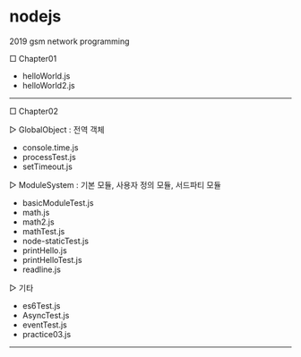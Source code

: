 # nodejs
2019 gsm network programming

□ Chapter01
 - helloWorld.js
 - helloWorld2.js
--------------------------------------------------------------------------------------
□ Chapter02

 ▷ GlobalObject : 전역 객체
  - console.time.js
  - processTest.js
  - setTimeout.js
 
 ▷ ModuleSystem : 기본 모듈, 사용자 정의 모듈, 서드파티 모듈
  - basicModuleTest.js
  - math.js
  - math2.js
  - mathTest.js
  - node-staticTest.js
  - printHello.js
  - printHelloTest.js
  - readline.js

 ▷ 기타
 - es6Test.js
 - AsyncTest.js
 - eventTest.js
 - practice03.js
 --------------------------------------------------------------------------------------
